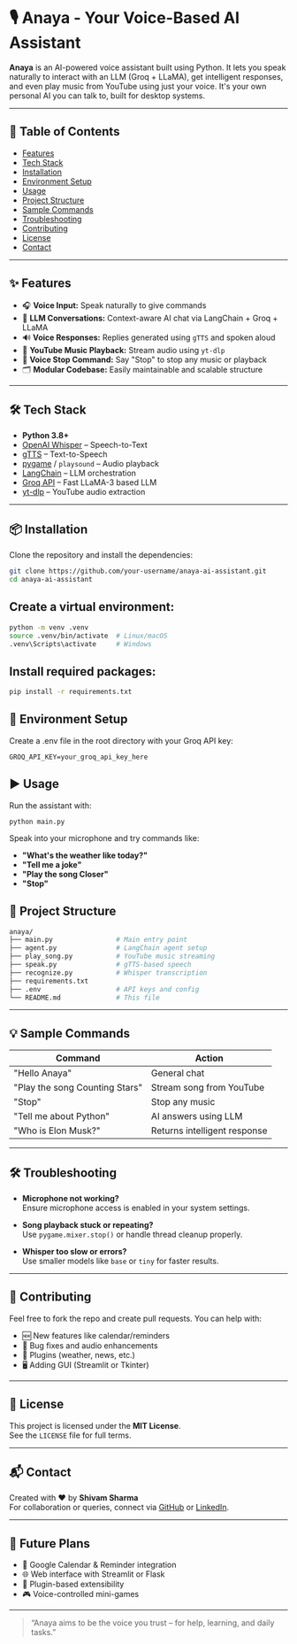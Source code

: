 # 🎙️ Anaya - Your Voice-Based AI Assistant

**Anaya** is an AI-powered voice assistant built using Python. It lets you speak naturally to interact with an LLM (Groq + LLaMA), get intelligent responses, and even play music from YouTube using just your voice. It's your own personal AI you can talk to, built for desktop systems.

---

## 📌 Table of Contents

- [Features](#-features)
- [Tech Stack](#-tech-stack)
- [Installation](#-installation)
- [Environment Setup](#-environment-setup)
- [Usage](#-usage)
- [Project Structure](#-project-structure)
- [Sample Commands](#-sample-commands)
- [Troubleshooting](#-troubleshooting)
- [Contributing](#-contributing)
- [License](#-license)
- [Contact](#-contact)

---

## ✨ Features

- 🎧 **Voice Input:** Speak naturally to give commands  
- 🧠 **LLM Conversations:** Context-aware AI chat via LangChain + Groq + LLaMA  
- 🔊 **Voice Responses:** Replies generated using `gTTS` and spoken aloud  
- 🎵 **YouTube Music Playback:** Stream audio using `yt-dlp`  
- 🛑 **Voice Stop Command:** Say "Stop" to stop any music or playback  
- 🗂️ **Modular Codebase:** Easily maintainable and scalable structure  

---

## 🛠️ Tech Stack

- **Python 3.8+**
- [OpenAI Whisper](https://github.com/openai/whisper) – Speech-to-Text  
- [gTTS](https://pypi.org/project/gTTS/) – Text-to-Speech  
- [pygame](https://www.pygame.org/) / `playsound` – Audio playback  
- [LangChain](https://www.langchain.com/) – LLM orchestration  
- [Groq API](https://groq.com/) – Fast LLaMA-3 based LLM  
- [yt-dlp](https://github.com/yt-dlp/yt-dlp) – YouTube audio extraction  

---

## 📦 Installation

Clone the repository and install the dependencies:

```bash
git clone https://github.com/your-username/anaya-ai-assistant.git
cd anaya-ai-assistant
```

## Create a virtual environment:

```bash
python -m venv .venv
source .venv/bin/activate  # Linux/macOS
.venv\Scripts\activate     # Windows
```

## Install required packages:

```bash
pip install -r requirements.txt
```

## 🔐 Environment Setup

Create a .env file in the root directory with your Groq API key:
```
GROQ_API_KEY=your_groq_api_key_here
```

## ▶️ Usage

Run the assistant with:
```
python main.py
```
Speak into your microphone and try commands like:

- **"What's the weather like today?"**
- **"Tell me a joke"**
- **"Play the song Closer"**
- **"Stop"**

## 📁 Project Structure

```bash
anaya/
├── main.py                # Main entry point
├── agent.py               # LangChain agent setup
├── play_song.py           # YouTube music streaming
├── speak.py               # gTTS-based speech
├── recognize.py           # Whisper transcription
├── requirements.txt
├── .env                   # API keys and config
└── README.md              # This file
```
---

## 💡 Sample Commands

| Command                            | Action                        |
|------------------------------------|-------------------------------|
| "Hello Anaya"                      | General chat                  |
| "Play the song Counting Stars"     | Stream song from YouTube      |
| "Stop"                             | Stop any music                |
| "Tell me about Python"             | AI answers using LLM          |
| "Who is Elon Musk?"                | Returns intelligent response  |

---

## 🛠️ Troubleshooting

- **Microphone not working?**  
  Ensure microphone access is enabled in your system settings.

- **Song playback stuck or repeating?**  
  Use `pygame.mixer.stop()` or handle thread cleanup properly.

- **Whisper too slow or errors?**  
  Use smaller models like `base` or `tiny` for faster results.

---

## 🤝 Contributing

Feel free to fork the repo and create pull requests. You can help with:

- 🆕 New features like calendar/reminders  
- 🐞 Bug fixes and audio enhancements  
- 🧩 Plugins (weather, news, etc.)  
- 🖥️ Adding GUI (Streamlit or Tkinter)

---

## 📜 License

This project is licensed under the **MIT License**.  
See the `LICENSE` file for full terms.

---

## 📬 Contact

Created with ❤️ by **Shivam Sharma**  
For collaboration or queries, connect via [GitHub](https://github.com/shivamshar03) or [LinkedIn](https://www.linkedin.com/in/shivam-sharma-ab489721b/?originalSubdomain=in).

---

## 🚀 Future Plans

- 📅 Google Calendar & Reminder integration  
- 🌐 Web interface with Streamlit or Flask  
- 🔌 Plugin-based extensibility  
- 🎮 Voice-controlled mini-games

---

> “Anaya aims to be the voice you trust – for help, learning, and daily tasks.”


